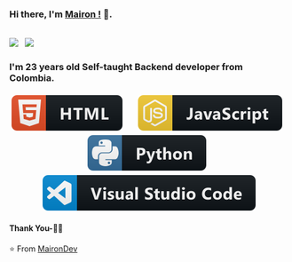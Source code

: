 ### Hi there, I'm [Mairon !](https://github.com/MaironDev) 👋.  
<br/>
<a href="https://www.linkedin.com/in/maironhernandez/"><img src="https://img.shields.io/badge/linkedin-%230077B5.svg?&style=for-the-badge&logo=linkedin&logoColor=white"/></a> &nbsp
<a href="https://instagram.com/mairondev"><img src="https://img.shields.io/badge/instagram-%23E4405F.svg?&style=for-the-badge&logo=instagram&logoColor=white"/></a>
<br/>

### I'm 23 years old Self-taught Backend developer from Colombia.

<p align="center">
<img src="https://raw.githubusercontent.com/8bithemant/8bithemant/master/svg/dev/languages/html.svg" alt="Html" style="vertical-align:top; margin:4px"> &nbsp  &nbsp <img src="https://raw.githubusercontent.com/8bithemant/8bithemant/master/svg/dev/languages/js.svg" alt="Javascript" style="vertical-align:top; margin:4px">  &nbsp  &nbsp <img src="https://raw.githubusercontent.com/8bithemant/8bithemant/master/svg/dev/languages/python.svg" alt="Python" style="vertical-align:top; margin:4px">    &nbsp &nbsp<img src="https://raw.githubusercontent.com/8bithemant/8bithemant/master/svg/dev/tools/visualstudio_code.svg" alt="Twitter" style="vertical-align:top; margin:4px">
 

</p>




#### Thank You-🙏🏼



⭐️ From [MaironDev](https://github.com/MaironDev)
